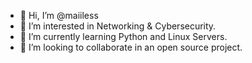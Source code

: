 - 👋 Hi, I’m @maiiless
- 👀 I’m interested in Networking & Cybersecurity.
- 🌱 I’m currently learning Python and Linux Servers.
- 💞️ I’m looking to collaborate in an open source project.

<!---
maiiless/maiiless is a ✨ special ✨ repository because its `README.md` (this file) appears on your GitHub profile.
You can click the Preview link to take a look at your changes.
--->
